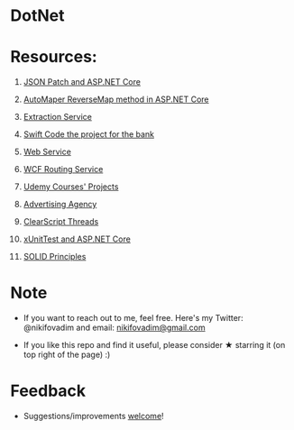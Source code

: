   # DotNet

# Resources:

1. [JSON Patch and ASP.NET Core](https://github.com/vnikifirov/DotNet/tree/master/JsonPatch)

2. [AutoMaper ReverseMap method in ASP.NET Core](https://github.com/vnikifirov/DotNet/tree/master/AutoMapper_ReverseMap)

3. [Extraction Service](https://github.com/vnikifirov/DotNet/tree/master/ExtractionService)

4. [Swift Code the project for the bank](https://github.com/vnikifirov/DotNet/tree/master/SwiftCode)

5. [Web Service](https://github.com/vnikifirov/DotNet/tree/master/WebService)

6. [WCF Routing Service](https://github.com/vnikifirov/DotNet/tree/master/RoutingService)

7. [Udemy Courses' Projects](https://github.com/vnikifirov/DotNet/tree/master/UdemyCourses)

8. [Advertising Agency](https://github.com/vnikifirov/DotNet/tree/master/AdvertisingAgency)

9. [ClearScript Threads](https://github.com/vnikifirov/DotNet/tree/master/ClearScript_Threads)

10. [xUnitTest and ASP.NET Core](https://github.com/vnikifirov/DotNet/tree/master/xUnitTest)

11. [SOLID Principles](https://github.com/vnikifirov/DotNet/tree/master/SolidPrinciples)

# Note

* If you want to reach out to me, feel free. Here's my Twitter: @nikifovadim and email: nikifovadim@gmail.com

* If you like this repo and find it useful, please consider ★ starring it (on top right of the page) :)

# Feedback
* Suggestions/improvements [welcome](https://github.com/vnikifirov/DotNet/issues)!
